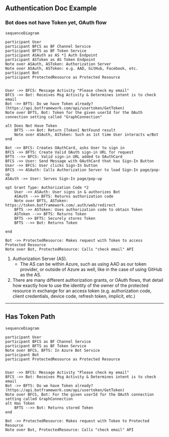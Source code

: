 ## Authentication Doc Example

### Bot does not have Token yet, OAuth flow
```mermaid
sequenceDiagram

participant User
participant BFCS as BF Channel Service
participant BFTS as BF Token Service
participant ASAuth as AS *1 Auth Endpoint
participant ASToken as AS Token Endpoint
Note over ASAuth, ASToken: Authorization Server
Note over ASAuth, ASToken: e.g. AAD, GitHub, Facebook, etc.
participant Bot
participant ProtectedResource as Protected Resource


User ->> BFCS: Message Activity "Please check my email"
BFCS ->> Bot: Receives Msg Activity & Determines intent is to check email
Bot ->> BFTS: Do we have Token already? (https://api.botframework.com/api/usertoken/GetToken)
Note over BFTS, Bot: Token for the given userId for the OAuth connection setting called "GraphConnection"

alt Does Not Have Token
    BFTS -->> Bot: Return [Token] NotFound result
    Note over ASAuth, ASToken: Such as 1st time User interacts w/Bot
end

Bot ->> BFCS: Creates OAuthCard, asks User to sign in
BFCS ->> BFTS: Create Valid OAuth sign-in URL for request
BFTS -->> BFCS: Valid sign-in URL added to OAuthCard
BFCS ->> User: Send Message with OAuthCard that has Sign-In Button
User ->> BFCS: User clicks Sign-In button
BFCS ->> ASAuth: Calls Authorization Server to load Sign-In page/pop-up
ASAuth ->> User: Serves Sign-In page/pop-up

opt Grant Type: Authorization Code *2
    User ->> ASAuth: User signs in & authorizes Bot
    ASAuth -->> BFTS: Returns authorization code
    Note over BFTS, ASToken: https://token.botframework.com/.auth/web/redirect
    BFTS ->> ASToken: Uses authorization code to obtain Token
    ASToken -->> BFTS: Returns Token
    BFTS ->> BFTS: Securely stores Token
    BFTS -->> Bot: Returns Token

end

Bot ->> ProtectedResource: Makes request with Token to access Protected Resource
Note over Bot, ProtectedResource: Calls "check email" API

```
1. Authorization Server (AS).
    * The AS can be within Azure, such as using AAD as our token provider, or outside of Azure as well, like in the case of using GitHub as the AS.
2. There are many different authorization grants, or OAuth flows, that detail how exactly how to use the identity of the owner of the protected resource in exchange for an access token (e.g. authorization code, client credentials, device code, refresh token, implicit, etc.)


___


## Has Token Path
```mermaid
sequenceDiagram

participant User
participant BFCS as BF Channel Service
participant BFTS as BF Token Service
Note over BFCS, BFTS: In Azure Bot Service
participant Bot
participant ProtectedResource as Protected Resource


User ->> BFCS: Message Activity "Please check my email"
BFCS ->> Bot: Receives Msg Activity & Determines intent is to check email
Bot ->> BFTS: Do we have Token already? (https://api.botframework.com/api/usertoken/GetToken)
Note over BFCS, Bot: For the given userId for the OAuth connection setting called GraphConnection
alt Has Token
    BFTS -->> Bot: Returns stored Token
end

Bot ->> ProtectedResource: Makes request with Token to Protected Resource
Note over Bot, ProtectedResource: Calls "check email" API

```